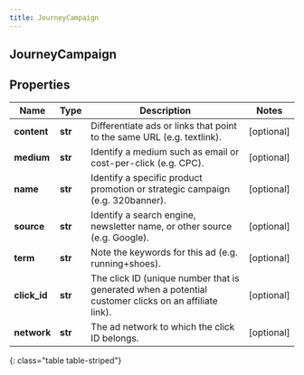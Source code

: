 ```yaml
---
title: JourneyCampaign
---
```

## JourneyCampaign

## Properties

|Name | Type | Description | Notes|
|------------ | ------------- | ------------- | -------------|
| **content** | **str** | Differentiate ads or links that point to the same URL (e.g. textlink). | [optional] |
| **medium** | **str** | Identify a medium such as email or cost-per-click (e.g. CPC). | [optional] |
| **name** | **str** | Identify a specific product promotion or strategic campaign (e.g. 320banner). | [optional] |
| **source** | **str** | Identify a search engine, newsletter name, or other source (e.g. Google). | [optional] |
| **term** | **str** | Note the keywords for this ad (e.g. running+shoes). | [optional] |
| **click_id** | **str** | The click ID (unique number that is generated when a potential customer clicks on an affiliate link). | [optional] |
| **network** | **str** | The ad network to which the click ID belongs. | [optional] |
{: class="table table-striped"}


